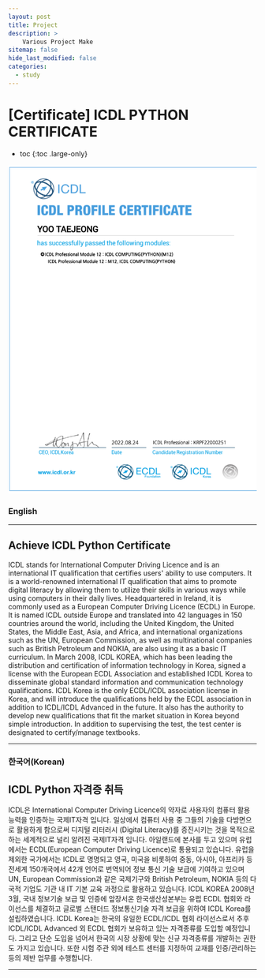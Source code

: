 ```yaml
---
layout: post
title: Project
description: >
    Various Project Make
sitemap: false
hide_last_modified: false
categories:
  - study
---
```


# [Certificate] ICDL PYTHON CERTIFICATE

* toc
{:toc .large-only}

![screenshot](/assets/img/blog/ICDL.png)
### English
---
## Achieve ICDL Python Certificate

  ICDL stands for International Computer Driving Licence and is an international IT qualification that certifies users' ability to use computers. It is a world-renowned international IT qualification that aims to promote digital literacy by allowing them to utilize their skills in various ways while using computers in their daily lives. Headquartered in Ireland, it is commonly used as a European Computer Driving Licence (ECDL) in Europe. It is named ICDL outside Europe and translated into 42 languages in 150 countries around the world, including the United Kingdom, the United States, the Middle East, Asia, and Africa, and international organizations such as the UN, European Commission, as well as multinational companies such as British Petroleum and NOKIA, are also using it as a basic IT curriculum. In March 2008, ICDL KOREA, which has been leading the distribution and certification of information technology in Korea, signed a license with the European ECDL Association and established ICDL Korea to disseminate global standard information and communication technology qualifications. ICDL Korea is the only ECDL/ICDL association license in Korea, and will introduce the qualifications held by the ECDL association in addition to ICDL/ICDL Advanced in the future. It also has the authority to develop new qualifications that fit the market situation in Korea beyond simple introduction. In addition to supervising the test, the test center is designated to certify/manage textbooks.

---

### 한국어(Korean)
## ICDL Python 자격증 취득
  
  ICDL은 International Computer Driving Licence의 약자로 사용자의 컴퓨터 활용 능력을 인증하는 국제IT자격 입니다. 일상에서 컴퓨터 사용 중 그들의 기술을 다방면으로 활용하게 함으로써 디지털 리터러시 (Digital Literacy)를 증진시키는 것을 목적으로 하는 세계적으로 널리 알려진 국제IT자격 입니다. 아일랜드에 본사를 두고 있으며 유럽에서는 ECDL(European Computer Driving Licence)로 통용되고 있습니다. 유럽을 제외한 국가에서는 ICDL로 명명되고 영국, 미국을 비롯하여 중동, 아시아, 아프리카 등 전세계 150개국에서 42개 언어로 번역되어 정보 통신 기술 보급에 기여하고 있으며 UN, European Commission과 같은 국제기구와 British Petroleum, NOKIA 등의 다국적 기업도 기관 내 IT 기본 교육 과정으로 활용하고 있습니다. ICDL KOREA 2008년 3월, 국내 정보기술 보급 및 인증에 앞장서온 한국생산성본부는 유럽 ECDL 협회와 라이선스를 체결하고 글로벌 스탠더드 정보통신기술 자격 보급을 위하여 ICDL Korea를 설립하였습니다. ICDL Korea는 한국의 유일한 ECDL/ICDL 협회 라이선스로서 추후 ICDL/ICDL Advanced 외 ECDL 협회가 보유하고 있는 자격종류를 도입할 예정입니다. 그리고 단순 도입을 넘어서 한국의 시장 상황에 맞는 신규 자격종류를 개발하는 권한도 가지고 있습니다. 또한 시험 주관 외에 테스트 센터를 지정하여 교재를 인증/관리하는 등의 제반 업무를 수행합니다.
  
---